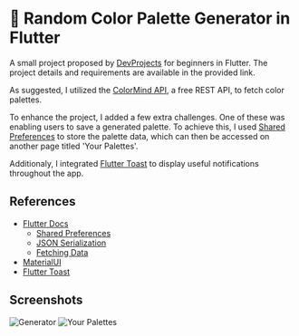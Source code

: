 # 🎨 Random Color Palette Generator in Flutter

A small project proposed by [DevProjects](https://www.codementor.io/projects) for beginners in Flutter. The project details and requirements are available in the provided link.

As suggested, I utilized the [ColorMind API](http://colormind.io/api-access/), a free REST API, to fetch color palettes.

To enhance the project, I added a few extra challenges. One of these was enabling users to save a generated palette. To achieve this, I used [Shared Preferences](https://pub.dev/packages/shared_preferences) to store the palette data, which can then be accessed on another page titled 'Your Palettes'.

Additionaly, I integrated [Flutter Toast](https://pub.dev/packages/fluttertoast) to display useful notifications throughout the app.

## References

- [Flutter Docs](https://docs.flutter.dev/)
  - [Shared Preferences](https://docs.flutter.dev/cookbook/persistence/key-value)
  - [JSON Serialization](https://docs.flutter.dev/data-and-backend/serialization/json)
  - [Fetching Data](https://docs.flutter.dev/cookbook/networking/fetch-data)
- [MaterialUI](https://docs.flutter.dev/ui/widgets/material)
- [Flutter Toast](https://pub.dev/packages/fluttertoast)

## Screenshots

![Generator](https://i.imgur.com/mrtBW9X.png)
![Your Palettes](https://i.imgur.com/ZfRm4LI.png)
